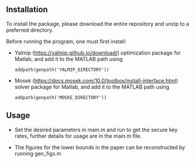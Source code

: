 ## Installation

To install the package, please download the entire repository and unzip to a preferred directory.

Before running the program, one must first install:
- Yalmip (https://yalmip.github.io/download/) optimization package for Matlab, and add it to the MATLAB path using
    ```
	addpath(genpath('YALMIP_DIRECTORY'))
    ```
- Mosek (https://docs.mosek.com/10.0/toolbox/install-interface.html) solver package for Matlab, and add it to the MATLAB path using
    ```
	addpath(genpath('MOSKE_DIRECTORY'))
    ```
## Usage
- Set the desired parameters in main.m and run to get the secure key rates, further details for usage are in the main.m file.

- The figures for the lower bounds in the paper can be reconstructed by running gen_figs.m